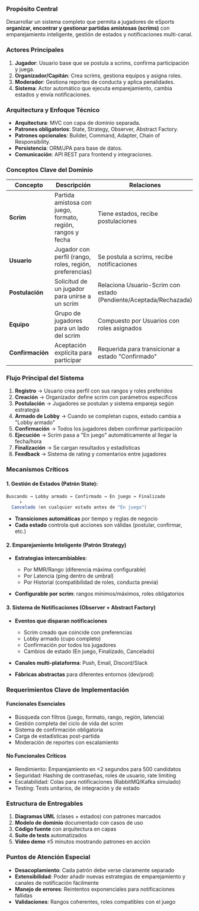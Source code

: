 
### **Propósito Central**

Desarrollar un sistema completo  que permita a jugadores de eSports **organizar, encontrar y gestionar partidas amistosas (scrims)** con emparejamiento inteligente, gestión de estados y notificaciones multi-canal.

###  **Actores Principales**

1. **Jugador**: Usuario base que se postula a scrims, confirma participación y juega.
2. **Organizador/Capitán**: Crea scrims, gestiona equipos y asigna roles.
3. **Moderador**: Gestiona reportes de conducta y aplica penalidades.
4. **Sistema**: Actor automático que ejecuta emparejamiento, cambia estados y envía notificaciones.

###  **Arquitectura y Enfoque Técnico**

- **Arquitectura**: MVC con capa de dominio separada.
- **Patrones obligatorios**: State, Strategy, Observer, Abstract Factory.
- **Patrones opcionales**: Builder, Command, Adapter, Chain of Responsibility.
- **Persistencia**: ORM/JPA para base de datos.
- **Comunicación**: API REST para frontend y integraciones.

###  **Conceptos Clave del Dominio**

|Concepto|Descripción|Relaciones|
|---|---|---|
|**Scrim**|Partida amistosa con juego, formato, región, rangos y fecha|Tiene estados, recibe postulaciones|
|**Usuario**|Jugador con perfil (rango, roles, región, preferencias)|Se postula a scrims, recibe notificaciones|
|**Postulación**|Solicitud de un jugador para unirse a un scrim|Relaciona Usuario-Scrim con estado (Pendiente/Aceptada/Rechazada)|
|**Equipo**|Grupo de jugadores para un lado del scrim|Compuesto por Usuarios con roles asignados|
|**Confirmación**|Aceptación explícita para participar|Requerida para transicionar a estado "Confirmado"|

###  **Flujo Principal del Sistema**

1. **Registro** → Usuario crea perfil con sus rangos y roles preferidos
2. **Creación** → Organizador define scrim con parámetros específicos
3. **Postulación** → Jugadores se postulan y sistema empareja según estrategia
4. **Armado de Lobby** → Cuando se completan cupos, estado cambia a "Lobby armado"
5. **Confirmación** → Todos los jugadores deben confirmar participación
6. **Ejecución** → Scrim pasa a "En juego" automáticamente al llegar la fecha/hora    
7. **Finalización** → Se cargan resultados y estadísticas
8. **Feedback** → Sistema de rating y comentarios entre jugadores

### **Mecanismos Críticos**

#### 1. Gestión de Estados (Patrón State):
```java 
Buscando → Lobby armado → Confirmado → En juego → Finalizado
     ↓
  Cancelado (en cualquier estado antes de "En juego")
```
- **Transiciones automáticas** por tiempo y reglas de negocio
- **Cada estado** controla qué acciones son válidas (postular, confirmar, etc.)

#### **2. Emparejamiento Inteligente (Patrón Strategy)**

- **Estrategias intercambiables**:
    - Por MMR/Rango (diferencia máxima configurable)
    - Por Latencia (ping dentro de umbral)
    - Por Historial (compatibilidad de roles, conducta previa)

- **Configurable por scrim**: rangos mínimos/máximos, roles obligatorios

#### **3. Sistema de Notificaciones (Observer + Abstract Factory)**

- **Eventos que disparan notificaciones**
    - Scrim creado que coincide con preferencias
    - Lobby armado (cupo completo)
    - Confirmación por todos los jugadores
    - Cambios de estado (En juego, Finalizado, Cancelado)

- **Canales multi-plataforma**: Push, Email, Discord/Slack

- **Fábricas abstractas** para diferentes entornos (dev/prod)

### **Requerimientos Clave de Implementación**

#### Funcionales Esenciales

-  Búsqueda con filtros (juego, formato, rango, región, latencia)
-  Gestión completa del ciclo de vida del scrim
-  Sistema de confirmación obligatoria
-  Carga de estadísticas post-partida
-  Moderación de reportes con escalamiento

#### **No Funcionales Críticos**

-  Rendimiento: Emparejamiento en <2 segundos para 500 candidatos
-  Seguridad: Hashing de contraseñas, roles de usuario, rate limiting
-  Escalabilidad: Colas para notificaciones (RabbitMQ/Kafka simulado)
-  Testing: Tests unitarios, de integración y de estado

### **Estructura de Entregables**

1. **Diagramas UML** (clases + estados) con patrones marcados
2. **Modelo de dominio** documentado con casos de uso
3. **Código fuente** con arquitectura en capas
4. **Suite de tests** automatizados
5. **Video demo** ≤5 minutos mostrando patrones en acción

### **Puntos de Atención Especial**

- **Desacoplamiento**: Cada patrón debe verse claramente separado
- **Extensibilidad**: Poder añadir nuevas estrategias de emparejamiento y canales de notificación fácilmente
- **Manejo de errores**: Reintentos exponenciales para notificaciones fallidas
- **Validaciones**: Rangos coherentes, roles compatibles con el juego